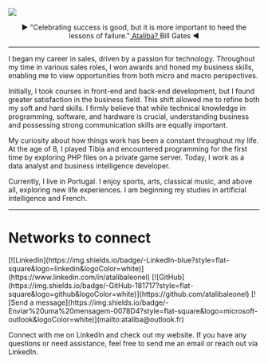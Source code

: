 <a href="https://atalibaleonel.com.br/analysis" target="_blank"><img src="https://media.licdn.com/dms/image/D4D16AQFjjvH5Y485Kg/profile-displaybackgroundimage-shrink_350_1400/0/1718717286065?e=1724889600&v=beta&t=quECU8s2RyHquUraL0nnPXsEUuJu-vrjCCF54cQUKZI" /></a>

<p align="center"> ► "Celebrating success is good, but it is more important to heed the lessons of failure."<a href="https://atalibaleonel.com.br/about"> Ataliba? </a> Bill Gates ◄ </p>

_____________________________________________________________________________________________________________________________________________

I began my career in sales, driven by a passion for technology. Throughout my time in various sales roles, I won awards and honed my business skills, enabling me to view opportunities from both micro and macro perspectives.

Initially, I took courses in front-end and back-end development, but I found greater satisfaction in the business field. This shift allowed me to refine both my soft and hard skills. I firmly believe that while technical knowledge in programming, software, and hardware is crucial, understanding business and possessing strong communication skills are equally important.

My curiosity about how things work has been a constant throughout my life. At the age of 8, I played Tibia and encountered programming for the first time by exploring PHP files on a private game server. Today, I work as a data analyst and business intelligence developer.

Currently, I live in Portugal. I enjoy sports, arts, classical music, and above all, exploring new life experiences. I am beginning my studies in artificial intelligence and French.

________________________________________________________________________________________________________________________________________________

<h1> Networks to connect </h1>
<p>
[![LinkedIn](https://img.shields.io/badge/-LinkedIn-blue?style=flat-square&logo=linkedin&logoColor=white)](https://www.linkedin.com/in/atalibaleonel)
[![GitHub](https://img.shields.io/badge/-GitHub-181717?style=flat-square&logo=github&logoColor=white)](https://github.com/atalibaleonel)
[![Send a message](https://img.shields.io/badge/-Enviar%20uma%20mensagem-0078D4?style=flat-square&logo=microsoft-outlook&logoColor=white)](mailto:ataliba@outlook.fr)
</p>


Connect with me on LinkedIn and check out my website. If you have any questions or need assistance, feel free to send me an email or reach out via LinkedIn.

